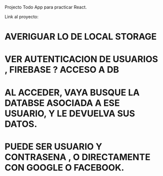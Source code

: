 Projecto Todo App para practicar React.

Link al proyecto:

# AVERIGUAR LO DE LOCAL STORAGE

# VER AUTENTICACION DE USUARIOS , FIREBASE ? ACCESO A DB

# AL ACCEDER, VAYA BUSQUE LA DATABSE ASOCIADA A ESE USUARIO, Y LE DEVUELVA SUS DATOS.

# PUEDE SER USUARIO Y CONTRASENA , O DIRECTAMENTE CON GOOGLE O FACEBOOK.
